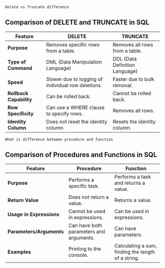 
```markdown
Delete vs Truncate difference
```
## Comparison of DELETE and TRUNCATE in SQL

| Feature | DELETE | TRUNCATE |
|---|---|---|
| **Purpose** | Removes specific rows from a table. | Removes all rows from a table. |
| **Type of Command** | DML (Data Manipulation Language) | DDL (Data Definition Language) |
| **Speed** | Slower due to logging of individual row deletions. | Faster due to bulk removal. |
| **Rollback Capability** | Can be rolled back. | Cannot be rolled back. |
| **Row Specificity** | Can use a WHERE clause to specify rows. | Removes all rows. |
| **Identity Column** | Does not reset the identity column. | Resets the identity column. |

```markdown
What is difference between procedure and function
```
## Comparison of Procedures and Functions in SQL

| Feature | Procedure | Function |
|---|---|---|
| **Purpose** | Performs a specific task. | Performs a task and returns a value. |
| **Return Value** | Does not return a value. | Returns a value. |
| **Usage in Expressions** | Cannot be used in expressions. | Can be used in expressions. |
| **Parameters/Arguments** | Can have both parameters and arguments. | Can have parameters. |
| **Examples** | Printing to the console. | Calculating a sum, finding the length of a string. |


